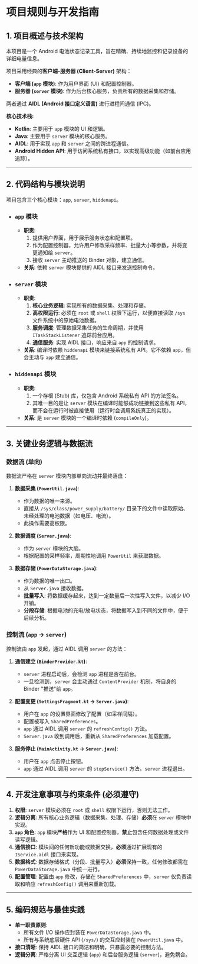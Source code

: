 # 项目规则与开发指南

## 1. 项目概述与技术架构

本项目是一个 Android 电池状态记录工具，旨在精确、持续地监控和记录设备的详细电量信息。

项目采用经典的**客户端-服务器 (Client-Server)** 架构：

*   **客户端 (`app` 模块)**: 作为用户界面 (UI) 和配置控制器。
*   **服务器 (`server` 模块)**: 作为后台核心服务，负责所有的数据采集和存储。

两者通过 **AIDL (Android 接口定义语言)** 进行进程间通信 (IPC)。

**核心技术栈:**

*   **Kotlin**: 主要用于 `app` 模块的 UI 和逻辑。
*   **Java**: 主要用于 `server` 模块的核心服务。
*   **AIDL**: 用于实现 `app` 和 `server` 之间的跨进程通信。
*   **Android Hidden API**: 用于访问系统私有接口，以实现高级功能（如前台应用追踪）。

---

## 2. 代码结构与模块说明

项目包含三个核心模块：`app`, `server`, `hiddenapi`。

*   ### `app` 模块
    *   **职责**:
        1.  提供用户界面，用于展示服务状态和配置项。
        2.  作为配置控制器，允许用户修改采样频率、批量大小等参数，并将变更通知给 `server`。
        3.  接收 `server` 主动推送的 Binder 对象，建立通信。
    *   **关系**: 依赖 `server` 模块提供的 AIDL 接口来发送控制命令。

*   ### `server` 模块
    *   **职责**:
        1.  **核心业务逻辑**: 实现所有的数据采集、处理和存储。
        2.  **高权限运行**: 必须在 `root` 或 `shell` 权限下运行，以便直接读取 `/sys` 文件系统中的原始电池数据。
        3.  **服务调度**: 管理数据采集任务的生命周期，并使用 `ITaskStackListener` 追踪前台应用。
        4.  **通信服务**: 实现 AIDL 接口，响应来自 `app` 的控制请求。
    *   **关系**: 编译时依赖 `hiddenapi` 模块来链接系统私有 API。它不依赖 `app`，但会主动与 `app` 建立通信。

*   ### `hiddenapi` 模块
    *   **职责**:
        1.  一个存根 (Stub) 库，仅包含 Android 系统私有 API 的方法签名。
        2.  其唯一目的是让 `server` 模块在编译时能够成功链接到这些私有 API，而不会在运行时被直接使用（运行时会调用系统真正的实现）。
    *   **关系**: 是 `server` 模块的一个编译时依赖 (`compileOnly`)。

---

## 3. 关键业务逻辑与数据流

### 数据流 (单向)
数据流严格在 `server` 模块内部单向流动并最终落盘：

1.  **数据采集 (`PowerUtil.java`)**:
    *   作为数据的唯一来源。
    *   直接从 `/sys/class/power_supply/battery/` 目录下的文件中读取原始、未经处理的电池数据（如电压、电流）。
    *   此操作需要高权限。

2.  **数据调度 (`Server.java`)**:
    *   作为 `server` 模块的大脑。
    *   根据配置的采样频率，周期性地调用 `PowerUtil` 来获取数据。

3.  **数据存储 (`PowerDataStorage.java`)**:
    *   作为数据的唯一出口。
    *   从 `Server.java` 接收数据。
    *   **批量写入**: 将数据缓存起来，达到一定数量后一次性写入文件，以减少 I/O 开销。
    *   **分段存储**: 根据电池的充电/放电状态，将数据写入到不同的文件中，便于后续分析。

### 控制流 (`app` -> `server`)
控制流由 `app` 发起，通过 AIDL 调用 `server` 的方法：

1.  **通信建立 (`BinderProvider.kt`)**:
    *   `server` 进程启动后，会检测 `app` 进程是否在前台。
    *   一旦检测到，`server` 会主动通过 `ContentProvider` 机制，将自身的 Binder "推送"给 `app`。

2.  **配置变更 (`SettingsFragment.kt` -> `Server.java`)**:
    *   用户在 `app` 的设置界面修改了配置（如采样间隔）。
    *   配置被写入 `SharedPreferences`。
    *   `app` 通过 AIDL 调用 `server` 的 `refreshConfig()` 方法。
    *   `Server.java` 收到调用后，重新从 `SharedPreferences` 加载配置。

3.  **服务停止 (`MainActivity.kt` -> `Server.java`)**:
    *   用户在 `app` 点击停止按钮。
    *   `app` 通过 AIDL 调用 `server` 的 `stopService()` 方法，`server` 进程退出。

---

## 4. 开发注意事项与约束条件 (必须遵守)

1.  **权限**: `server` 模块必须在 `root` 或 `shell` 权限下运行，否则无法工作。
2.  **逻辑分离**: 所有核心业务逻辑（数据采集、处理、存储）**必须**在 `server` 模块中实现。
3.  **`app` 角色**: `app` 模块**严格**作为 UI 和配置控制器，**禁止**包含任何数据处理或文件读写逻辑。
4.  **通信接口**: 模块间的任何新功能或数据交换，**必须**通过扩展现有的 `IService.aidl` 接口来实现。
5.  **数据格式**: 数据存储格式（分段、批量写入）**必须**保持一致，任何修改都需在 `PowerDataStorage.java` 中统一进行。
6.  **配置管理**: 配置由 `app` 修改，存储在 `SharedPreferences` 中，`server` 仅负责读取和响应 `refreshConfig()` 调用来重新加载。

---

## 5. 编码规范与最佳实践

*   **单一职责原则**:
    *   所有文件 I/O 操作应封装在 `PowerDataStorage.java` 中。
    *   所有与系统底层硬件 API (`/sys/`) 的交互应封装在 `PowerUtil.java` 中。
*   **接口清晰**: 保持 AIDL 接口的简洁和明确，只暴露必要的控制方法。
*   **逻辑分离**: 严格分离 UI 交互逻辑 (`app`) 和后台服务逻辑 (`server`)，避免耦合。